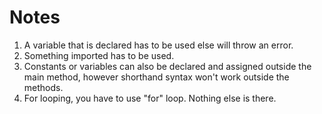 # Notes
1. A variable that is declared has to be used else will throw an error.
2. Something imported has to be used.
3. Constants or variables can also be declared and assigned outside the main method, however shorthand syntax won't work outside the methods.
4. For looping, you have to use "for" loop. Nothing else is there.
